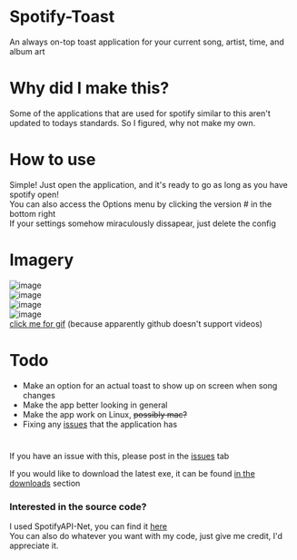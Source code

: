 # Spotify-Toast
An always on-top toast application for your current song, artist, time, and album art

# Why did I make this?
Some of the applications that are used for spotify similar to this aren't updated to todays standards. So I figured, why not make my own.

# How to use
Simple! Just open the application, and it's ready to go as long as you have spotify open! <br/>
You can also access the Options menu by clicking the version # in the bottom right <br/>
If your settings somehow miraculously dissapear, just delete the config

# Imagery
![image](https://i.imgur.com/zY8eG5p.png)<br/>
![image](https://i.imgur.com/jLou2uB.png)<br/>
![image](https://i.imgur.com/ngOUto9.png)<br/>
![image](https://i.imgur.com/vsiznxc.png)<br/>
[click me for gif](https://i.imgur.com/DD6BoRM.gifv) (because apparently github doesn't support videos)

# Todo
* Make an option for an actual toast to show up on screen when song changes
* Make the app better looking in general
* Make the app work on Linux, ~~possibly mac?~~
* Fixing any [issues](https://github.com/Anthonyrules144/Spotify-Toast/issues) that the application has

#
If you have an issue with this, please post in the [issues](https://github.com/Anthonyrules144/Spotify-Toast/issues) tab

If you would like to download the latest exe, it can be found [in the downloads](https://github.com/Anthonyrules144/Spotify-Toast/releases) section

### Interested in the source code?
I used SpotifyAPI-Net, you can find it [here](https://github.com/johnnycrazy/SpotifyAPI-NET)<br/>
You can also do whatever you want with my code, just give me credit, I'd appreciate it.
